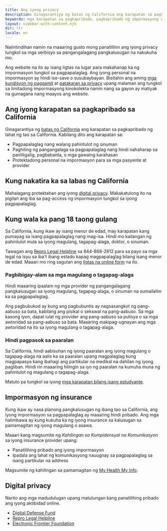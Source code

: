 ```yaml
---
title: Ang iyong privacy
description: Ginagarantiya ng batas ng California ang karapatan sa pagkapribado ng lahat ng tao sa California. Kabilang dito ang karapatang magpalaglag nang walang pahintulot ng sinuman.
keywords: mga karapatan sa pagkapribado, pagkapribado ng impormasyong medikal, digital privacy, pagkapribado ng pagpapalaglag
layout: sidebar-with-content.njk
dir: ltr
locale: en
---
```

Naiintindihan namin na maaaring gusto mong panatilihin ang iyong privacy tungkol sa mga serbisyo sa pangangalagang pangkalusugan na nakukuha mo.

Ang website na ito ay isang ligtas na lugar para makahanap ka ng impormasyon tungkol sa pagpapalaglag. Ang iyong personal na impormasyon ay hindi ise-save o susubaybayan. Bisitahin ang aming [mga kundisyon ng paggamit](/use-policy/) at [patakaran sa privacy](/privacy-policy/) upang malaman ang tungkol sa limitadong impormasyong kinokolekta namin nang sa gayon ay matiyak na gumagana nang maayos ang website.

## Ang iyong karapatan sa pagkapribado sa California

Ginagarantiya ng [batas ng California](https://oag.ca.gov/reprorights) ang karapatan sa pagkapribado ng lahat ng tao sa California. Kabilang dito ang karapatan sa:

- Pagpapalaglag nang walang pahintulot ng sinuman
- Paghiling ng pangangalaga sa pagpapalaglag nang hindi nahaharap sa panliligalig, pagbabanta, o mga gawaing karahasan
- Protektadong personal na impormasyon para sa mga pasyente at provider

## Kung nakatira ka sa labas ng California

Mahalagang protektahan ang iyong [digital privacy](#digital-privacy). Makakatulong ito na pigilan ang iba sa pag-access ng impormasyon tungkol sa iyong pagpapalaglag.

## Kung wala ka pang 18 taong gulang

Sa California, kung ikaw ay isang menor de edad, may karapatan kang pumayag sa isang pagpapalaglag nang mag-isa. Hindi mo kailangan ng pahintulot mula sa iyong magulang, tagapag-alaga, doktor, o sinuman.

Tawagan ang [Repro Legal Helpline](https://www.reprolegalhelpline.org/) sa 844-868-2812 para sa payo sa mga legal na isyu sa iba't ibang estado kapag magpapalaglag bilang isang menor de edad. Maaari mo ring sagutan ang [ligtas na online form](https://www.reprolegalhelpline.org/sma-contact-the-helpline/#secure-form) na ito.

### Pagbibigay-alam sa mga magulang o tagapag-alaga

Hindi maaaring ipaalam ng mga provider ng pangangalagang pangkalusugan sa iyong magulang, tagapag-alaga, o sinuman na sumailalim ka sa pagpapalaglag.

Ang pagbubukod ay kung ang pagbubuntis ay nagsasangkot ng pang-aabuso sa bata, kabilang ang pisikal o sekswal na pang-aabuso. Sa mga kasong iyon, dapat iulat ng provider ang pang-aabuso sa pulisya o sa mga awtoridad sa pang-aabuso sa bata. Maaaring makipag-ugnayan ang mga awtoridad na ito sa iyong magulang o tagapag-alaga.

### Hindi pagpasok sa paaralan

Sa California, hindi aabisuhan ng iyong paaralan ang iyong magulang o tagapag-alaga na aalis ka sa paaralan upang magpalaglag kung magpapasya kang ibahagi ang partikular na medikal na dahilan ng iyong pagliban. Hindi rin maaaring hilingin sa iyo ng paaralan na kumuha muna ng pahintulot ng magulang o tagapag-alaga.

Matuto pa tungkol sa iyong [mga karapatan bilang isang estudyante](https://www.aclusocal.org/know-your-rights/abortion-care-california#minors).

## Impormasyon ng insurance

Kung ikaw ay nasa planong pangkalusugan ng ibang tao sa California, ang iyong impormasyon sa pagpapalaglag ay maaaring hindi pribado. Ang mga halimbawa ay kung kukuha ka ng iyong insurance sa kalusugan sa pamamagitan ng iyong magulang o asawa.

Maaari kang magsumite ng *Kahilingan sa Kumpidensyal na Komunikasyon* sa iyong insurance provider upang:

- Panatilihing pribado ang iyong impormasyon
- Ipadala ang lahat ng komunikasyong nauugnay sa pagpapalaglag sa isang partikular na address

Magsumite ng kahilingan sa pamamagitan ng [My Health My Info](https://myhealthmyinfo.org/).

## Digital privacy

Narito ang mga madudulugan upang matulungan kang panatilihing pribado ang iyong aktibidad online.

- [Digital Defense Fund](https://digitaldefensefund.org/ddf-guides/abortion-privacy/)
- [Repro Legal Helpline](https://www.reprolegalhelpline.org/internet-safety/)
- [Electronic Frontier Foundation](https://www.eff.org/deeplinks/2022/06/security-and-privacy-tips-people-seeking-abortion)
